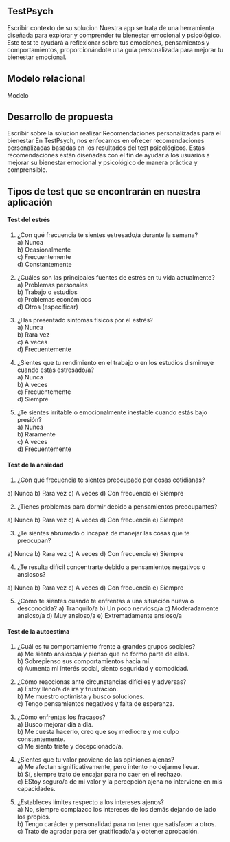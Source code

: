## TestPsych
Escribir contexto de su solucion
Nuestra app se trata de una herramienta diseñada para explorar y comprender tu bienestar emocional y psicológico. Este test te ayudará a reflexionar sobre tus emociones, pensamientos y comportamientos,
proporcionándote una guía personalizada para mejorar tu bienestar emocional.
## Modelo relacional
 Modelo
## Desarrollo de propuesta
Escribir sobre la solución realizar
Recomendaciones personalizadas para el bienestar
En TestPsych, nos enfocamos en ofrecer recomendaciones personalizadas basadas en los resultados del test psicológicos. Estas recomendaciones están diseñadas con el fin de ayudar a los usuarios a mejorar
su bienestar emocional y psicológico de manera práctica y comprensible.
## Tipos de test que se encontrarán en nuestra aplicación
#### Test del estrés
1. ¿Con qué frecuencia te sientes estresado/a durante la semana?   
a) Nunca  
b) Ocasionalmente  
c) Frecuentemente  
d) Constantemente  

2. ¿Cuáles son las principales fuentes de estrés en tu vida actualmente?  
a) Problemas personales  
b) Trabajo o estudios  
c) Problemas económicos  
d) Otros (especificar)

3. ¿Has presentado síntomas físicos por el estrés?  
a) Nunca  
b) Rara vez  
c) A veces  
d) Frecuentemente

4. ¿Sientes que tu rendimiento en el trabajo o en los estudios disminuye cuando estás estresado/a?  
a) Nunca  
b) A veces  
c) Frecuentemente  
d) Siempre

5. ¿Te sientes irritable o emocionalmente inestable cuando estás bajo presión?  
a) Nunca  
b) Raramente  
c) A veces  
d) Frecuentemente  

#### Test de la ansiedad 
1.	¿Con qué frecuencia te sientes preocupado por cosas cotidianas?
   
a)	Nunca
b)	Rara vez
c)	A veces
d)	Con frecuencia
e)	Siempre

2.	¿Tienes problemas para dormir debido a pensamientos preocupantes?
   
a)	Nunca
b)	Rara vez
c)	A veces
d)	Con frecuencia
e)	Siempre

3.	¿Te sientes abrumado o incapaz de manejar las cosas que te preocupan?
   
a)	Nunca
b)	Rara vez
c)	A veces
d)	Con frecuencia
e)	Siempre

4.	¿Te resulta difícil concentrarte debido a pensamientos negativos o ansiosos?
   
a)	Nunca
b)	Rara vez
c)	A veces
d)	Con frecuencia
e)	Siempre

5.	¿Cómo te sientes cuando te enfrentas a una situación nueva o desconocida?
a)	Tranquilo/a
b)	Un poco nervioso/a
c)	Moderadamente ansioso/a
d)	Muy ansioso/a
e)	Extremadamente ansioso/a


#### Test de la autoestima  
1. ¿Cuál es tu comportamiento frente a grandes grupos sociales?    
a) Me siento ansioso/a y pienso que no formo parte de ellos.   
b) Sobrepienso sus comportamientos hacia mí.   
c) Aumenta mi interés social, siento seguridad y comodidad.   

2. ¿Cómo reaccionas ante circunstancias difíciles y adversas?   
a) Estoy lleno/a de ira y frustración.   
b) Me muestro optimista y busco soluciones.   
c) Tengo pensamientos negativos y falta de esperanza.   

3. ¿Cómo enfrentas los fracasos?   
a) Busco mejorar día a día.   
b) Me cuesta hacerlo, creo que soy mediocre y me culpo constantemente.   
c) Me siento triste y decepcionado/a.   

4. ¿Sientes que tu valor proviene de las opiniones ajenas?   
a) Me afectan significativamente, pero intento no dejarme llevar.   
b) Sí, siempre trato de encajar para no caer en el rechazo.   
c) EStoy seguro/a de mi valor y la percepción ajena no interviene en mis capacidades.   

5. ¿Estableces límites respecto a los intereses ajenos?   
a) No, siempre complazco los intereses de los demás dejando de lado los propios.   
b) Tengo carácter y personalidad para no tener que satisfacer a otros.   
c) Trato de agradar para ser gratificado/a y obtener aprobación.   
